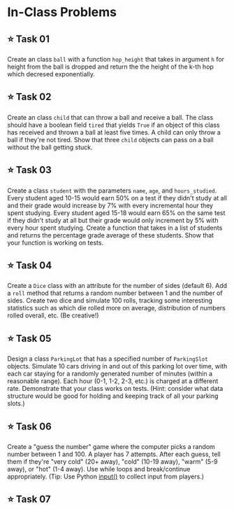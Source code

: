 # In-Class Problems

## ⭐ Task 01
Create an class `ball` with a function `hop_height` that takes in argument `h` for height from the ball is dropped and return the the height of the k-th hop which decresed exponentially.

## ⭐ Task 02
Create an class `child` that can throw a ball and receive a ball. The class should have a boolean field `tired` that yields `True` if an object of this class has received and thrown a ball at least five times. A child can only throw a ball if they're not tired. Show that three `child` objects can pass on a ball without the ball getting stuck.

## ⭐ Task 03
Create a class `student` with the parameters `name`, `age`, and `hours_studied`. Every student aged 10-15 would earn 50% on a test if they didn't study at all and their grade would increase by 7% with every incremental hour they spent studying. Every student aged 15-18 would earn 65% on the same test if they didn't study at all but their grade would only increment by 5% with every hour spent studying. Create a function that takes in a list of students and returns the percentage grade average of these students. Show that your function is working on tests.

## ⭐ Task 04
Create a `Dice` class with an attribute for the number of sides (default 6). Add a `roll` method that returns a random number between 1 and the number of sides. Create two dice and simulate 100 rolls, tracking some interesting statistics such as which die rolled more on average, distribution of numbers rolled overall, etc. (Be creative!)

## ⭐ Task 05
Design a class `ParkingLot` that has a specified number of `ParkingSlot` objects. Simulate 10 cars driving in and out of this parking lot over time, with each car staying for a randomly generated number of minutes (within a reasonable range). Each hour (0-1, 1-2, 2-3, etc.) is charged at a different rate. Demonstrate that your class works on tests. (Hint: consider what data structure would be good for holding and keeping track of all your parking slots.)

## ⭐ Task 06
Create a "guess the number" game where the computer picks a random number between 1 and 100. A player has 7 attempts. After each guess, tell them if they're "very cold" (20+ away), "cold" (10-19 away), "warm" (5-9 away), or "hot" (1-4 away). Use while loops and break/continue appropriately. (Tip: Use Python [input()](https://www.w3schools.com/python/python_user_input.asp) to collect input from players.)

## ⭐ Task 07